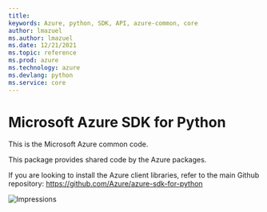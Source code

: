 ```yaml
---
title: 
keywords: Azure, python, SDK, API, azure-common, core
author: lmazuel
ms.author: lmazuel
ms.date: 12/21/2021
ms.topic: reference
ms.prod: azure
ms.technology: azure
ms.devlang: python
ms.service: core
---
```

# Microsoft Azure SDK for Python

This is the Microsoft Azure common code.

This package provides shared code by the Azure packages.

If you are looking to install the Azure client libraries, refer to the main Github repository:
https://github.com/Azure/azure-sdk-for-python


![Impressions](https://azure-sdk-impressions.azurewebsites.net/api/impressions/azure-sdk-for-python%2Fazure-common%2FREADME.png)

